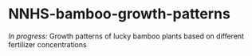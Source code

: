 # NNHS-bamboo-growth-patterns
*In progress:* Growth patterns of lucky bamboo plants based on different fertilizer concentrations
